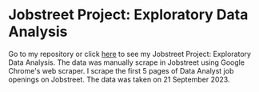 # Jobstreet Project: Exploratory Data Analysis
Go to my repository or click [here](https://github.com/carolinenata/python_jobstreetproject/blob/main/JOBSTREET%20PROJECT%20REAL.ipynb) to see my 
Jobstreet Project: Exploratory Data Analysis. The data was manually scrape in Jobstreet using Google Chrome's web scraper. I scrape the first 5 pages of Data Analyst job openings on Jobstreet. The data was taken on 21 September 2023. 
